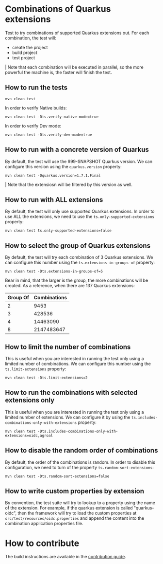 # Combinations of Quarkus extensions

Test to try combinations of supported Quarkus extensions out. For each combination, the test will:
 - create the project
 - build project
 - test project
 
| Note that each combination will be executed in parallel, so the more powerful the machine is, the faster will finish the test.
 
## How to run the tests

```
mvn clean test
```

In order to verify Native builds:

```
mvn clean test -Dts.verify-native-mode=true
```

In order to verify Dev mode:

```
mvn clean test -Dts.verify-dev-mode=true
```

## How to run with a concrete version of Quarkus

By default, the test will use the 999-SNAPSHOT Quarkus version. We can configure this version using the `quarkus.version` property:

```
mvn clean test -Dquarkus.version=1.7.1.Final
```

| Note that the extensiosn will be filtered by this version as well.

## How to run with ALL extensions

By default, the test will only use supported Quarkus extensions. In order to use ALL the extensions, we need to use the `ts.only-supported-extensions` property:

```
mvn clean test ts.only-supported-extensions=false
```

## How to select the group of Quarkus extensions

By default, the test will try each combination of 3 Quarkus extensions. We can configure this number using the `ts.extensions-in-groups-of` property:

```
mvn clean test -Dts.extensions-in-groups-of=5
```

Bear in mind, that the larger is the group, the more combinations will be created. As a reference, when there are 137 Quarkus extensions:

| Group Of | Combinations |
| -------- | ------------ |
| 2        | 9453         |
| 3        | 428536       |
| 4        | 14463090     |
| 8        | 2147483647   |


## How to limit the number of combinations

This is useful when you are interested in running the test only using a limited number of combinations. We can configure this number using the `ts.limit-extensions` property:

```
mvn clean test -Dts.limit-extensions=2
```

## How to run the combinations with selected extensions only

This is useful when you are interested in running the test only using a limited number of extensions. We can configure it by using the `ts.includes-combinations-only-with-extensions` property:

```
mvn clean test -Dts.includes-combinations-only-with-extensions=oidc,agroal
```

## How to disable the random order of combinations

By default, the order of the combinations is random. In order to disable this configuration, we need to turn of the property `ts.random-sort-extensions`:

```
mvn clean test -Dts.random-sort-extensions=false
```

## How to write custom properties by extension

By convention, the test suite will try to lookup to a property using the name of the extension. For example, if the quarkus extension is called "quarkus-oidc", then the framework will try to load the custom properties at `src/test/resources/oidc.properties` and append the content into the combination application properties file.

# How to contribute

The build instructions are available in the [contribution guide](CONTRIBUTING.md).

